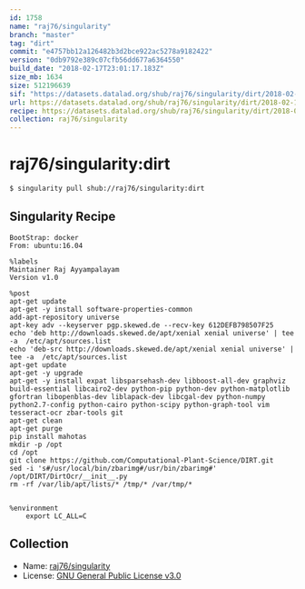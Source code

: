 ```yaml
---
id: 1758
name: "raj76/singularity"
branch: "master"
tag: "dirt"
commit: "e4757bb12a126482b3d2bce922ac5278a9182422"
version: "0db9792e389c07cfb56dd677a6364550"
build_date: "2018-02-17T23:01:17.183Z"
size_mb: 1634
size: 512196639
sif: "https://datasets.datalad.org/shub/raj76/singularity/dirt/2018-02-17-e4757bb1-0db9792e/0db9792e389c07cfb56dd677a6364550.simg"
url: https://datasets.datalad.org/shub/raj76/singularity/dirt/2018-02-17-e4757bb1-0db9792e/
recipe: https://datasets.datalad.org/shub/raj76/singularity/dirt/2018-02-17-e4757bb1-0db9792e/Singularity
collection: raj76/singularity
---
```


# raj76/singularity:dirt

```bash
$ singularity pull shub://raj76/singularity:dirt
```

## Singularity Recipe

```singularity
BootStrap: docker
From: ubuntu:16.04

%labels
Maintainer Raj Ayyampalayam
Version v1.0

%post
apt-get update
apt-get -y install software-properties-common 
add-apt-repository universe
apt-key adv --keyserver pgp.skewed.de --recv-key 612DEFB798507F25
echo 'deb http://downloads.skewed.de/apt/xenial xenial universe' | tee -a  /etc/apt/sources.list
echo 'deb-src http://downloads.skewed.de/apt/xenial xenial universe' | tee -a  /etc/apt/sources.list
apt-get update
apt-get -y upgrade
apt-get -y install expat libsparsehash-dev libboost-all-dev graphviz build-essential libcairo2-dev python-pip python-dev python-matplotlib gfortran libopenblas-dev liblapack-dev libcgal-dev python-numpy python2.7-config python-cairo python-scipy python-graph-tool vim tesseract-ocr zbar-tools git
apt-get clean
apt-get purge
pip install mahotas
mkdir -p /opt
cd /opt
git clone https://github.com/Computational-Plant-Science/DIRT.git
sed -i 's#/usr/local/bin/zbarimg#/usr/bin/zbarimg#' /opt/DIRT/DirtOcr/__init__.py
rm -rf /var/lib/apt/lists/* /tmp/* /var/tmp/*


%environment
	export LC_ALL=C
```

## Collection

 - Name: [raj76/singularity](https://github.com/raj76/singularity)
 - License: [GNU General Public License v3.0](https://api.github.com/licenses/gpl-3.0)

